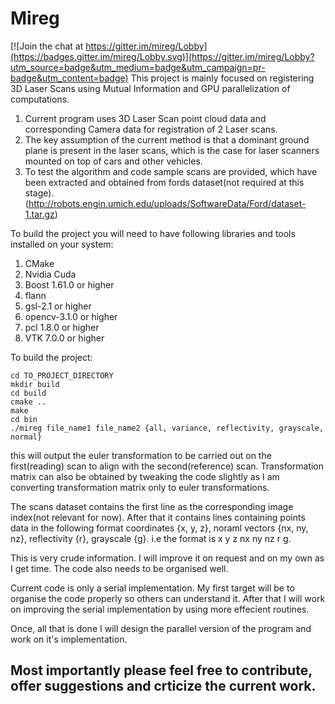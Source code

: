# Mireg

[![Join the chat at https://gitter.im/mireg/Lobby](https://badges.gitter.im/mireg/Lobby.svg)](https://gitter.im/mireg/Lobby?utm_source=badge&utm_medium=badge&utm_campaign=pr-badge&utm_content=badge)
This project is mainly focused on registering 3D Laser Scans using Mutual Information and GPU parallelization of computations.

1. Current program uses 3D Laser Scan point cloud data and corresponding Camera data for registration of 2 Laser scans.
2. The key assumption of the current method is that a dominant ground plane is present in the laser scans, which is the case for laser scanners mounted on top of cars and other vehicles.
3. To test the algorithm and code sample scans are provided, which have been extracted and obtained from fords dataset(not required at this stage).(http://robots.engin.umich.edu/uploads/SoftwareData/Ford/dataset-1.tar.gz)


To build the project you will need to have following libraries and tools installed on your system:

1. CMake
2. Nvidia Cuda
3. Boost 1.61.0 or higher
4. flann
5. gsl-2.1 or higher
6. opencv-3.1.0 or higher
7. pcl 1.8.0 or higher
8. VTK 7.0.0 or higher

To build the project:

    cd TO_PROJECT_DIRECTORY
    mkdir build
    cd build
    cmake ..
    make
    cd bin
    ./mireg file_name1 file_name2 {all, variance, reflectivity, grayscale, normal}

this will output the euler transformation to be carried out on the first(reading) scan to align with the second(reference) scan. Transformation matrix can also be obtained by tweaking the code slightly as I am converting transformation matrix only to euler transformations.

The scans dataset contains the first line as the corresponding image index(not relevant for now). After that it contains lines containing points data in the following format coordinates {x, y, z}, noraml vectors {nx, ny, nz}, reflectivity {r}, grayscale {g}. i.e the format is x y z nx ny nz r g.

This is very crude information. I will improve it on request and on my own as I get time. The code also needs to be organised well.

Current code is only a serial implementation. My first target will be to organise the code properly so others can understand it. After that I will work on improving the serial implementation by using more effecient routines.

Once, all that is done I will design the parallel version of the program and work on it's implementation.

## Most importantly please feel free to contribute, offer suggestions and crticize the current work.
